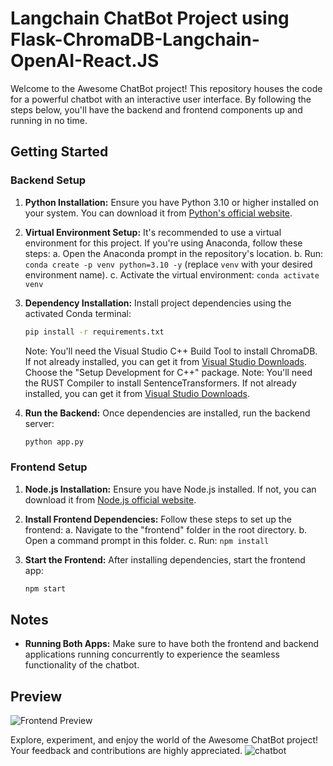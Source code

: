 # Langchain ChatBot Project using Flask-ChromaDB-Langchain-OpenAI-React.JS

Welcome to the Awesome ChatBot project! This repository houses the code for a powerful chatbot with an interactive user interface. By following the steps below, you'll have the backend and frontend components up and running in no time.

## Getting Started

### Backend Setup

1. **Python Installation:** Ensure you have Python 3.10 or higher installed on your system. You can download it from [Python's official website](https://www.python.org/downloads/).

2. **Virtual Environment Setup:** It's recommended to use a virtual environment for this project. If you're using Anaconda, follow these steps:
   a. Open the Anaconda prompt in the repository's location.
   b. Run: `conda create -p venv python=3.10 -y` (replace `venv` with your desired environment name).
   c. Activate the virtual environment: `conda activate venv`

3. **Dependency Installation:** Install project dependencies using the activated Conda terminal:
   ```bash
   pip install -r requirements.txt
   ```
   Note: You'll need the Visual Studio C++ Build Tool to install ChromaDB. If not already installed, you can get it from [Visual Studio Downloads](https://visualstudio.microsoft.com/downloads/?q=build+tools). Choose the "Setup Development for C++" package.
    Note: You'll need the RUST Compiler to install SentenceTransformers. If not already installed, you can get it from [Visual Studio Downloads](https://visualstudio.microsoft.com/downloads/?q=build+tools](https://rustup.rs/)). 

5. **Run the Backend:** Once dependencies are installed, run the backend server:
   ```bash
   python app.py
   ```

### Frontend Setup

1. **Node.js Installation:** Ensure you have Node.js installed. If not, you can download it from [Node.js official website](https://nodejs.org/en/download).

2. **Install Frontend Dependencies:** Follow these steps to set up the frontend:
   a. Navigate to the "frontend" folder in the root directory.
   b. Open a command prompt in this folder.
   c. Run: `npm install`

3. **Start the Frontend:** After installing dependencies, start the frontend app:
   ```bash
   npm start
   ```

## Notes

- **Running Both Apps:** Make sure to have both the frontend and backend applications running concurrently to experience the seamless functionality of the chatbot.

## Preview

![Frontend Preview](preview.png)

Explore, experiment, and enjoy the world of the Awesome ChatBot project! Your feedback and contributions are highly appreciated.
![chatbot](https://github.com/survivorzik/secass/assets/95278663/00338868-7f14-4a17-9e7c-892922447f1e)
